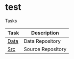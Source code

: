 # test

  Tasks
  
  Task   | Description
  ------ | -------------
  [Data](../../tree/data) | Data Repository
  [Src](https://github.com/uniapi/test/tree/src) | Source Repository

